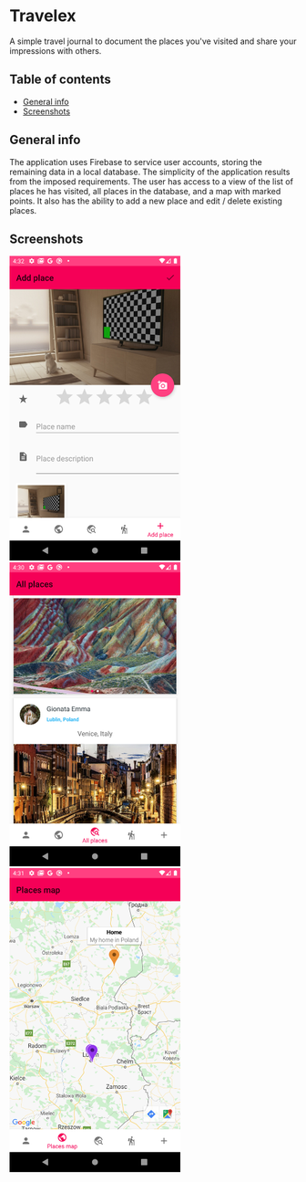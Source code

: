 # Travelex

A simple travel journal to document the places you've visited and share your impressions with others.


## Table of contents

* [General info](#general-info)
* [Screenshots](#screenshots)

## General info
The application uses Firebase to service user accounts, storing the remaining data in a local database. The simplicity of the application results from the imposed requirements. The user has access to a view of the list of places he has visited, all places in the database, and a map with marked points. It also has the ability to add a new place and edit / delete existing places.

## Screenshots

<p float="left">
  <img src="images/place_add.png" width="300" />
  <img src="images/place_list.png" width="300" /> 
  <img src="images/place_map.png" width="300" />
</p>
